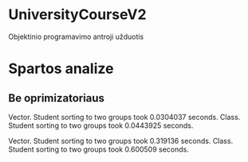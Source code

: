 # UniversityCourseV2
Objektinio programavimo antroji užduotis

# Spartos analize  
## Be oprimizatoriaus
Vector. Student sorting to two groups took 0.0304037 seconds.
Class. Student sorting to two groups took 0.0443925 seconds.

Vector. Student sorting to two groups took 0.319136 seconds.
Class. Student sorting to two groups took 0.600509 seconds.
